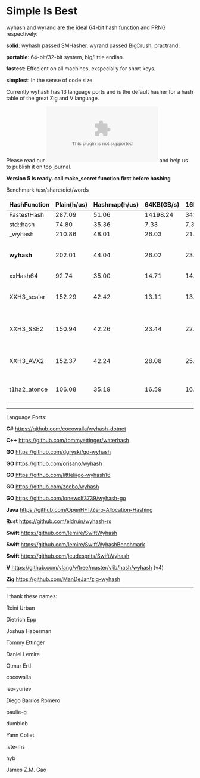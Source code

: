 Simple Is Best
====

wyhash and wyrand are the ideal 64-bit hash function and PRNG respectively: 

**solid**:  wyhash passed SMHasher, wyrand passed BigCrush, practrand.

**portable**: 64-bit/32-bit system, big/little endian.
  
**fastest**:  Effecient on all machines, exspecially for short keys.
  
**simplest**: In the sense of code size.

Currently wyhash has 13 language ports and is the default hasher for a hash table of the great Zig and V language.

Please read our ![manuscript](manuscript.docx) and help us to publish it on top journal.

**Version 5 is ready. call make_secret function first before hashing**

Benchmark /usr/share/dict/words

|HashFunction|Plain(h/us)|Hashmap(h/us)|64KB(GB/s)|16MB(GB/s)|Limitations|
|----|----|----|----|----|----|
|FastestHash|287.09|51.06|14198.24|3435973.84|fail many tests|
|std::hash|74.80|35.36|7.33|7.37|fail many tests|
|_wyhash|210.86|48.01|26.03|21.53|fail many tests|
|**wyhash**|202.01|44.04|26.02|23.01|62 bit uniqueness strength, 2^-66 chance to lose entropy per byte|
|xxHash64|92.74|35.00|14.71|14.59||
|XXH3_scalar|152.29|42.42|13.11|13.11|Moment Chi2 14974, BIC,unaligned memory access|
|XXH3_SSE2|150.94|42.26|23.44|22.07|Moment Chi2 14974, BIC,SSE2,unaligned memory access|
|XXH3_AVX2|152.37|42.24|28.08|25.20|Moment Chi2 14974, BIC,AVX2,unaligned memory access|
|t1ha2_atonce|106.08|35.19|16.59|16.29|unaligned memory access(default),one-shot read(default)|

----------------------------------------

Language Ports:

**C#**  https://github.com/cocowalla/wyhash-dotnet

**C++**  https://github.com/tommyettinger/waterhash

**GO**  https://github.com/dgryski/go-wyhash

**GO**  https://github.com/orisano/wyhash

**GO** https://github.com/littleli/go-wyhash16

**GO** https://github.com/zeebo/wyhash

**GO** https://github.com/lonewolf3739/wyhash-go

**Java** https://github.com/OpenHFT/Zero-Allocation-Hashing

**Rust**  https://github.com/eldruin/wyhash-rs

**Swift** https://github.com/lemire/SwiftWyhash

**Swift**  https://github.com/lemire/SwiftWyhashBenchmark

**Swift**  https://github.com/jeudesprits/SwiftWyhash

**V** https://github.com/vlang/v/tree/master/vlib/hash/wyhash (v4)

**Zig** https://github.com/ManDeJan/zig-wyhash

----------------------------------------

I thank these names:

Reini Urban

Dietrich Epp

Joshua Haberman

Tommy Ettinger

Daniel Lemire

Otmar Ertl

cocowalla

leo-yuriev

Diego Barrios Romero

paulie-g 

dumblob

Yann Collet

ivte-ms

hyb

James Z.M. Gao
